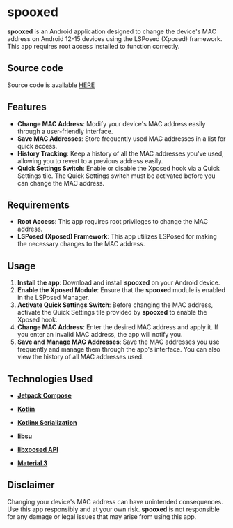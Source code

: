 # spooxed

**spooxed** is an Android application designed to change the device's MAC address on Android 12-15 devices using the LSPosed (Xposed) framework. This app requires root access installed to function correctly.

## Source code
Source code is available [HERE](https://www.patreon.com/yogihermawan/shop)

## Features

- **Change MAC Address**: Modify your device's MAC address easily through a user-friendly interface.
- **Save MAC Addresses**: Store frequently used MAC addresses in a list for quick access.
- **History Tracking**: Keep a history of all the MAC addresses you've used, allowing you to revert to a previous address easily.
- **Quick Settings Switch**: Enable or disable the Xposed hook via a Quick Settings tile. The Quick Settings switch must be activated before you can change the MAC address.

## Requirements

- **Root Access**: This app requires root privileges to change the MAC address.
- **LSPosed (Xposed) Framework**: This app utilizes LSPosed for making the necessary changes to the MAC address.

## Usage

1. **Install the app**: Download and install **spooxed** on your Android device.
2. **Enable the Xposed Module**: Ensure that the **spooxed** module is enabled in the LSPosed Manager.
3. **Activate Quick Settings Switch**: Before changing the MAC address, activate the Quick Settings tile provided by **spooxed** to enable the Xposed hook.
4. **Change MAC Address**: Enter the desired MAC address and apply it. If you enter an invalid MAC address, the app will notify you.
5. **Save and Manage MAC Addresses**: Save the MAC addresses you use frequently and manage them through the app's interface. You can also view the history of all MAC addresses used.

## Technologies Used

- **[Jetpack Compose](https://developer.android.com/jetpack)**

- **[Kotlin](https://kotlinlang.org/)**

- **[Kotlinx Serialization](https://github.com/Kotlin/kotlinx.serialization)**

- **[libsu](https://github.com/topjohnwu/libsu)**

- **[libxposed API](https://github.com/libxposed)**

- **[Material 3](https://m3.material.io/)**

## Disclaimer

Changing your device's MAC address can have unintended consequences. Use this app responsibly and at your own risk. **spooxed** is not responsible for any damage or legal issues that may arise from using this app.
